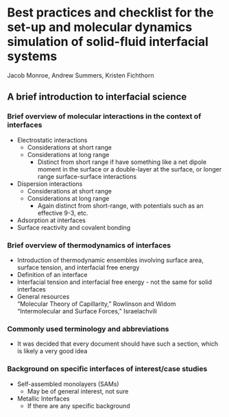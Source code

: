 # Best practices and checklist for the set-up and molecular dynamics simulation of solid-fluid interfacial systems

Jacob Monroe, Andrew Summers, Kristen Fichthorn

## A brief introduction to interfacial science

### Brief overview of molecular interactions in the context of interfaces
* Electrostatic interactions
  * Considerations at short range
  * Considerations at long range
    * Distinct from short range if have something like a net dipole moment in the surface or a double-layer at the surface, or longer range surface-surface interactions
* Dispersion interactions
  * Considerations at short range
  * Considerations at long range 
    * Again distinct from short-range, with potentials such as an effective 9-3, etc.
* Adsorption at interfaces
* Surface reactivity and covalent bonding

### Brief overview of thermodynamics of interfaces
* Introduction of thermodynamic ensembles involving surface area, surface tension, and interfacial free energy
* Definition of an interface 
* Interfacial tension and interfacial free energy - not the same for solid interfaces
* General resources  
  “Molecular Theory of Capillarity,” Rowlinson and Widom  
  “Intermolecular and Surface Forces,” Israelachvili

### Commonly used terminology and abbreviations
 * It was decided that every document should have such a section, which is likely a very good idea

### Background on specific interfaces of interest/case studies
* Self-assembled monolayers (SAMs)
  * May be of general interest, not sure
* Metallic Interfaces
  * If there are any specific background
